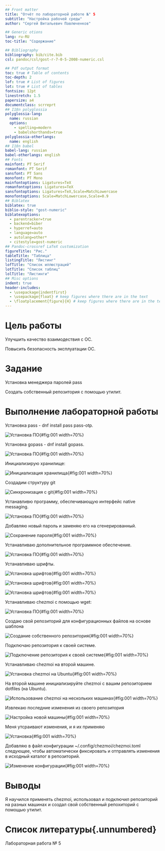 ```yaml
---
## Front matter
title: "Отчёт по лабораторной работе №" 5
subtitle: "Настройка рабочей среды"
author: "Сергей Витальевич Павлюченков"

## Generic otions
lang: ru-RU
toc-title: "Содержание"

## Bibliography
bibliography: bib/cite.bib
csl: pandoc/csl/gost-r-7-0-5-2008-numeric.csl

## Pdf output format
toc: true # Table of contents
toc-depth: 2
lof: true # List of figures
lot: true # List of tables
fontsize: 12pt
linestretch: 1.5
papersize: a4
documentclass: scrreprt
## I18n polyglossia
polyglossia-lang:
  name: russian
  options:
	- spelling=modern
	- babelshorthands=true
polyglossia-otherlangs:
  name: english
## I18n babel
babel-lang: russian
babel-otherlangs: english
## Fonts
mainfont: PT Serif
romanfont: PT Serif
sansfont: PT Sans
monofont: PT Mono
mainfontoptions: Ligatures=TeX
romanfontoptions: Ligatures=TeX
sansfontoptions: Ligatures=TeX,Scale=MatchLowercase
monofontoptions: Scale=MatchLowercase,Scale=0.9
## Biblatex
biblatex: true
biblio-style: "gost-numeric"
biblatexoptions:
  - parentracker=true
  - backend=biber
  - hyperref=auto
  - language=auto
  - autolang=other*
  - citestyle=gost-numeric
## Pandoc-crossref LaTeX customization
figureTitle: "Рис."
tableTitle: "Таблица"
listingTitle: "Листинг"
lofTitle: "Список иллюстраций"
lotTitle: "Список таблиц"
lolTitle: "Листинги"
## Misc options
indent: true
header-includes:
  - \usepackage{indentfirst}
  - \usepackage{float} # keep figures where there are in the text
  - \floatplacement{figure}{H} # keep figures where there are in the text
---
```


# Цель работы

Улучшить качество взаимодествия с ОС.

Повысить безопасность эксплуатации ОС.


# Задание

Установка менеджера паролей pass

Создать собственный репозитория с помощью утилит.


# Выполнение лабораторной работы

Установка pass - dnf install pass pass-otp.

![Установка ПО](image/1.png){#fig:001 width=70%}

Установка gopass - dnf install gopass.

![Установка ПО](image/2.png){#fig:001 width=70%}

Инициализирую хранилище:

![Инициализация хранилища](image/3.png){#fig:001 width=70%}

Создадим структуру git

![Синхронизация с git](image/4.png){#fig:001 width=70%}

Устанавливю программу, обеспечивающую интерфейс native messaging.

![Установка ПО](image/5.png){#fig:001 width=70%}

Добавляю новый пароль и заменяю его на сгенерированный.

![Сохранение пароля](image/6.png){#fig:001 width=70%}

Устанавливаю дополнительное программное обеспечение.

![Установка ПО](image/7.png){#fig:001 width=70%}

Устанавливаю шрифты.

![Установка шрифтов](image/8.png){#fig:001 width=70%}

![Установка шрифтов](image/9.png){#fig:001 width=70%}

![Установка шрифтов](image/10.png){#fig:001 width=70%}

Устанавливаю chezmoi с помощью wget:

![Установка ПО](image/11.png){#fig:001 width=70%}

Создаю свой репозиторий для конфигурационных файлов на основе шаблона

![Создание собственного репозитория](image/12.png){#fig:001 width=70%}

Подключаю репозитория к своей системе.

![Подключение репозитория к своей системе](image/14.png){#fig:001 width=70%}

Устанавливаю chezmoi на второй машине.

![Установка chezmoi на Ubuntu](image/ubuntu_chezmoi_inst.png){#fig:001 width=70%}

На второй машине инициализируйте chezmoi с вашим репозиторием dotfiles (на Ubuntu).

![Использование chezmoi на нескольких машинах](image/15.png){#fig:001 width=70%}

Извлекаю последние изменения из своего репозитория

![Настройка новой машины](image/16.png){#fig:001 width=70%}

Меня утсраивают изменения, и  я их применяю

![Установка](image/17.png){#fig:001 width=70%}

Добавляю в файл конфигурации ~/.config/chezmoi/chezmoi.toml следующее, чтобы автоматически фиксировать и отправлять изменения в исходный каталог в репозиторий.

![Изменение конфигурации](image/18.png){#fig:001 width=70%}






# Выводы

Я научился применять chezmoi, использовал и подключил репозиторий на разных машинах и создал свой собственный репохиторий с помощью утилит. 
# Список литературы{.unnumbered}

Лабораторная работа № 5